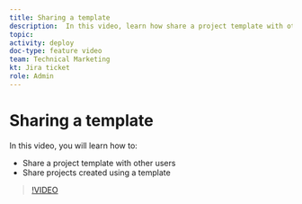```yaml
---
title: Sharing a template
description:  In this video, learn how share a project template with other users and share projects that were created with a template.
topic:
activity: deploy
doc-type: feature video
team: Technical Marketing
kt: Jira ticket
role: Admin
---
```

# Sharing a template

In this video, you will learn how to:

* Share a project template with other users
* Share projects created using a template

>[!VIDEO](https://video.tv.adobe.com/v/335211/?quality=12&learn=on)
